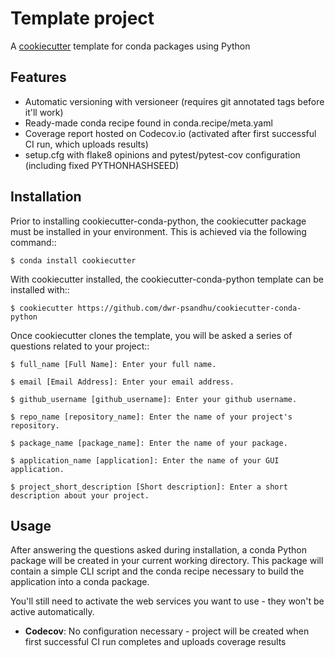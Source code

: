 # Template project 
A [cookiecutter](https://www.github.com/audreyr/cookiecutter "cookiecutter") template for 
conda packages using Python

## Features

 - Automatic versioning with versioneer (requires git annotated tags before it'll work)
 - Ready-made conda recipe found in conda.recipe/meta.yaml
 - Coverage report hosted on Codecov.io (activated after first successful CI run, which uploads results)
 - setup.cfg with flake8 opinions and pytest/pytest-cov configuration (including fixed PYTHONHASHSEED)

## Installation

Prior to installing cookiecutter-conda-python, the cookiecutter package must be installed in your environment. This is achieved via the following command::

    $ conda install cookiecutter

With cookiecutter installed, the cookiecutter-conda-python template can be installed with::

    $ cookiecutter https://github.com/dwr-psandhu/cookiecutter-conda-python

Once cookiecutter clones the template, you will be asked a series of questions related to your project::

    $ full_name [Full Name]: Enter your full name.

    $ email [Email Address]: Enter your email address.

    $ github_username [github_username]: Enter your github username.

    $ repo_name [repository_name]: Enter the name of your project's repository.

    $ package_name [package_name]: Enter the name of your package.

    $ application_name [application]: Enter the name of your GUI application.

    $ project_short_description [Short description]: Enter a short description about your project.


## Usage

After answering the questions asked during installation, a conda Python package will be
created in your current working directory. This package will contain a simple CLI script
and the conda recipe necessary to build the application into a conda package.

You'll still need to activate the web services you want to use - they won't be active automatically.

 - __Codecov__: No configuration necessary - project will be created when first successful CI run completes and uploads coverage results
